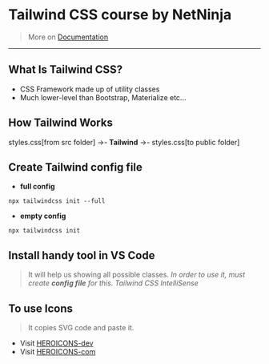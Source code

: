# Tailwind CSS course by NetNinja

> More on [Documentation](https://tailwindcss.com/)

 ---
## What Is Tailwind CSS?
 - CSS Framework made up of utility classes
 - Much lower-level than Bootstrap, Materialize etc...

## How Tailwind Works
 styles.css[from src folder] ->- __Tailwind__ ->- styles.css[to public folder]

## Create Tailwind config file
 - **full config**
 ```shell
 npx tailwindcss init --full
 ```
 - **empty config**
 ```shell
 npx tailwindcss init
 ```
 
## Install handy tool in VS Code
 > It will help us showing all possible classes. _In order to use it, must create __config file__ for this_.
 *Tailwind CSS IntelliSense*

## To use Icons
 > It copies SVG code and paste it.
 - Visit [HEROICONS-dev](https://heroicons.dev/)
 - Visit [HEROICONS-com](https://heroicons.com/)